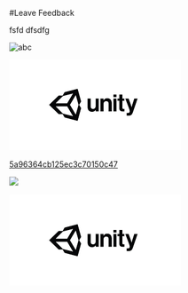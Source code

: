 #Leave Feedback

<div id="feedback-container"></div>


fsfd
dfsdfg



![abc](Images/DW5adad473b3fa4c386034e042.png)

![abc](Images/DW5a963922d2f2b83b4ce3e9c6.png)


[5a96364cb125ec3c70150c47](Examples/DW5a96364cb125ec3c70150c47.cs)

![](https://images.pexels.com/photos/67636/rose-blue-flower-rose-blooms-67636.jpeg)


![abc](Images/DW5adad7c7d9daae2ac4d29fe2.png)

